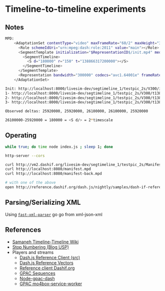 # Timeline-to-timeline experiments

## Notes

```bash
MPD: 
    <AdaptationSet contentType="video" maxFrameRate="60/2" maxHeight="360" maxWidth="640" mimeType="video/mp4" minHeight="360" minWidth="640" par="16:9" segmentAlignment="true" startWithSAP="1">
      <Role schemeIdUri="urn:mpeg:dash:role:2011" value="main"></Role>
      <SegmentTemplate initialization="$RepresentationID$/init.mp4" media="$RepresentationID$/t$Time$.m4s" timescale="90000">
        <SegmentTimeline>
          <S d="180000" r="150" t="138866317200000"></S>
        </SegmentTimeline>
      </SegmentTemplate>
      <Representation bandwidth="300000" codecs="avc1.64001e" frameRate="60/2" height="360" id="V300" sar="1:1" width="640"></Representation>
    </AdaptationSet>

Init: http://localhost:8000/livesim-dev/segtimeline_1/testpic_2s/V300/init.mp4
1- http://localhost:8000/livesim-dev/segtimeline_1/testpic_2s/V300/t138866343120000.m4s
2- http://localhost:8000/livesim-dev/segtimeline_1/testpic_2s/V300/t138866343300000.m4s
3- http://localhost:8000/livesim-dev/segtimeline_1/testpic_2s/V300/t138866343480000.m4s

Observed deltas: 25920000, 25920000, 26100000, 26100000, 25920000

26100000-25920000 = 180000 = <S d/> = 2*timescale
```

## Operating

```bash
while true; do time node index.js ; sleep 1; done

http-server --cors

curl http://vm2.dashif.org/livesim-dev/segtimeline_1/testpic_2s/Manifest.mpd
curl http://localhost:8080/manifest.mpd
curl http://localhost:8080/manifest-back.mpd

# with one of the above
open http://reference.dashif.org/dash.js/nightly/samples/dash-if-reference-player/index.html
```

## Parsing/Serializing XML

Using [`fast-xml-parser`](https://www.npmjs.com/package/fast-xml-parser) go go from xml-json-xml

## References

- [Samaneh Timeline-Timeline Wiki](https://irdeto.atlassian.net/wiki/spaces/HEL/pages/1138787235/DASH+Timeline+Manifest+Individualization#DASHTimelineManifestIndividualization-Algorithm%232)
- [Stop Numbering (Blog USP)](https://www.unified-streaming.com/blog/stop-numbering-underappreciated-power-dashs-segmenttimeline)
- Players and streams
  - [Dash.js Reference Client (src)](https://github.com/Dash-Industry-Forum/dash.js)
  - [Dash.js Reference Vectors](https://github.com/Dash-Industry-Forum/dash.js/wiki/Minimum-Test-Vectors-each-PR-should-not-break)
  - [Reference client Dashif.org](http://reference.dashif.org/dash.js/v2.9.2/samples/dash-if-reference-player/index.html)
  - [GPAC Sequences](https://gpac.wp.imt.fr/2012/02/23/dash-sequences/)
  - [Node-gpac-dash](https://github.com/gpac/node-gpac-dash)
  - [GPAC mo4box-service-worker](https://github.com/gpac/mp4box-sw)
